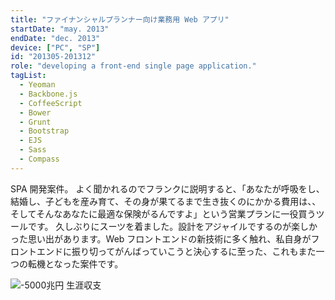 ```yaml
---
title: "ファイナンシャルプランナー向け業務用 Web アプリ"
startDate: "may. 2013"
endDate: "dec. 2013"
device: ["PC", "SP"]
id: "201305-201312"
role: "developing a front-end single page application."
tagList:
  - Yeoman
  - Backbone.js
  - CoffeeScript
  - Bower
  - Grunt
  - Bootstrap
  - EJS
  - Sass
  - Compass
---
```


SPA 開発案件。
よく聞かれるのでフランクに説明すると、「あなたが呼吸をし、結婚し、子どもを産み育て、その身が果てるまで生き抜くのにかかる費用は、、そしてそんなあなたに最適な保険がるんですよ」という営業プランに一役買うツールです。
久しぶりにスーツを着ました。設計をアジャイルでするのが楽しかった思い出があります。Web フロントエンドの新技術に多く触れ、私自身がフロントエンドに振り切ってがんばっていこうと決心するに至った、これもまた一つの転機となった案件です。

![-5000兆円 生涯収支](/img/career/201305-201312/cap.png)
